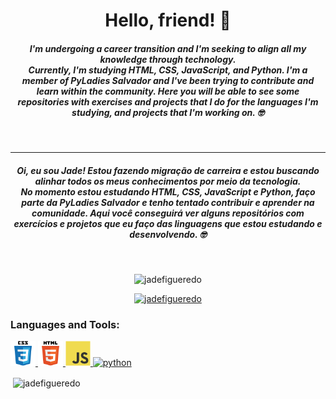 

<h1 align="center">Hello, friend! 🤖</h1> 
 <h5 align="center">I'm undergoing a career transition and I'm seeking to align all my knowledge through technology.
<br>
Currently, I'm studying HTML, CSS, JavaScript, and Python. I'm a member of PyLadies Salvador and I've been trying to contribute and learn within the community.
Here you will be able to see some repositories with exercises and projects that I do for the languages I'm studying, and projects that I'm working on. 🤓 </h5>
<br>

--------------------------------------------------------------------------------------------------------------------------------------------------------

<h5 align="center">Oi, eu sou Jade! Estou fazendo migração de carreira e estou buscando alinhar todos os meus conhecimentos por meio da tecnologia. 
<br>
 No momento estou estudando HTML, CSS, JavaScript e Python, faço parte da PyLadies Salvador e tenho tentado contribuir e aprender na comunidade.
 Aqui você conseguirá ver alguns repositórios com exercícios e projetos que eu faço das linguagens que estou estudando e desenvolvendo. 🤓 </h5>
 <br>

<p align="center"> <img src="https://komarev.com/ghpvc/?username=jadefigueredo&label=Profile%20views&color=0e75b6&style=flat" alt="jadefigueredo" /> </p>

<p align="center"> <a href="https://github.com/ryo-ma/github-profile-trophy"><img src="https://github-profile-trophy.vercel.app/?username=jadefigueredo" alt="jadefigueredo" /></a> </p>

<h3 align="left">Languages and Tools:</h3>
<p align="left"> 
  <a href="https://www.w3schools.com/css/" target="_blank" rel="noreferrer"> 
    <img src="https://raw.githubusercontent.com/devicons/devicon/master/icons/css3/css3-original-wordmark.svg" alt="css3" width="40" height="40"/> 
  </a>
  <a href="https://www.w3.org/html/" target="_blank" rel="noreferrer">
    <img src="https://raw.githubusercontent.com/devicons/devicon/master/icons/html5/html5-original-wordmark.svg" alt="html5" width="40" height="40"/>
  </a> 
  <a href="https://developer.mozilla.org/en-US/docs/Web/JavaScript" target="_blank" rel="noreferrer"> 
    <img src="https://raw.githubusercontent.com/devicons/devicon/master/icons/javascript/javascript-original.svg" alt="javascript" width="40" height="40"/>
  </a>
  <a href="https://docs.python.org/3/" target="_blank" rel="noreferrer">
    <img src="https://docs.python.org/3/_static/py.svg" alt="python" width="40" height="40"/>
  </a> 
</p>
<p>&nbsp;<img align="center" src="https://github-readme-stats.vercel.app/api?username=jadefigueredo&show_icons=true&locale=en" alt="jadefigueredo" /></p>
